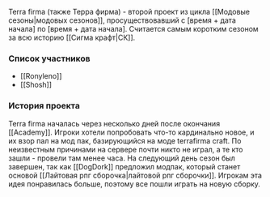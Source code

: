 Terra firma (также Терра фирма) - второй проект из цикла [[Модовые сезоны|модовых сезонов]], просуществовавший с [время + дата начала] по [время + дата начала]. Считается самым коротким сезоном за всю историю [[Сигма крафт|СК]].

### Список участников
* [[Ronyleno]]
* [[Shosh]]

### История проекта
Terra firma началась через несколько дней после окончания [[Academy]]. Игроки хотели попробовать что-то кардинально новое, и их взор пал на мод пак, базирующийся на моде terrafirma craft. 
По неизвестным причинами на сервере почти никто не играл, а те кто зашли - провели там менее часа. На следующий день сезон был завершен, так как [[DogDork]] предложил модпак, который станет основой [[Лайтовая рпг сборочка|лайтовой рпг сборочки]]. Игрокам эта идея понравилась больше, поэтому все пошли играть на новую сборку.  